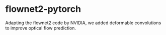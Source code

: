 # flownet2-pytorch 

Adapting the flownet2 code by NVIDIA, we added deformable convolutions to improve optical flow prediction.
